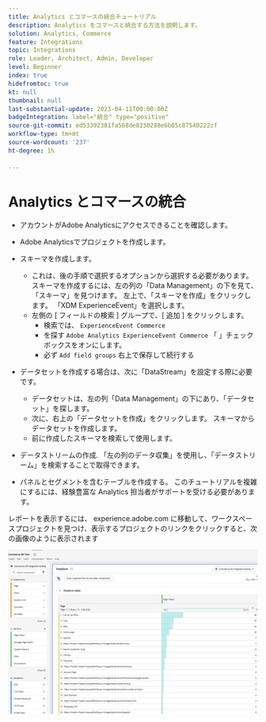 ```yaml
---
title: Analytics とコマースの統合チュートリアル
description: Analytics をコマースと統合する方法を説明します。
solution: Analytics, Commerce
feature: Integrations
topic: Integrations
role: Leader, Architect, Admin, Developer
level: Beginner
index: true
hidefromtoc: true
kt: null
thumbnail: null
last-substantial-update: 2023-04-11T00:00:00Z
badgeIntegration: label="統合" type="positive"
source-git-commit: ed53392381fa568de8230288e6b85c87540222cf
workflow-type: tm+mt
source-wordcount: '237'
ht-degree: 1%

---
```



# Analytics とコマースの統合

* アカウントがAdobe Analyticsにアクセスできることを確認します。

* Adobe Analyticsでプロジェクトを作成します。

* スキーマを作成します。
   * これは、後の手順で選択するオプションから選択する必要があります。 スキーマを作成するには、左の列の「Data Management」の下を見て、「スキーマ」を見つけます。 左上で、「スキーマを作成」をクリックします。 「XDM ExperienceEvent」を選択します。
   * 左側の [ フィールドの検索 ] グループで、[ 追加 ] をクリックします。
      * 検索では、 `ExperienceEvent Commerce`
      * を探す `Adobe Analytics ExperienceEvent Commerce` 「 」チェックボックスをオンにします。
      * 必ず `Add field groups` 右上で保存して続行する
* データセットを作成する場合は、次に「DataStream」を設定する際に必要です。
   * データセットは、左の列「Data Management」の下にあり、「データセット」を探します。
   * 次に、右上の「データセットを作成」をクリックします。 スキーマからデータセットを作成します。
   * 前に作成したスキーマを検索して使用します。
* データストリームの作成. 「左の列のデータ収集」を使用し、「データストリーム」を検索することで取得できます。
* パネルとセグメントを含むテーブルを作成する。 このチュートリアルを複雑にするには、経験豊富な Analytics 担当者がサポートを受ける必要があります。


レポートを表示するには、 experience.adobe.com に移動して、ワークスペースプロジェクトを見つけ、表示するプロジェクトのリンクをクリックすると、次の画像のように表示されます

![一部のコマースデータの Analytics のスクリーンショット](./assets/analytics-commerce/analytics-screenshot-commerce-items.png)